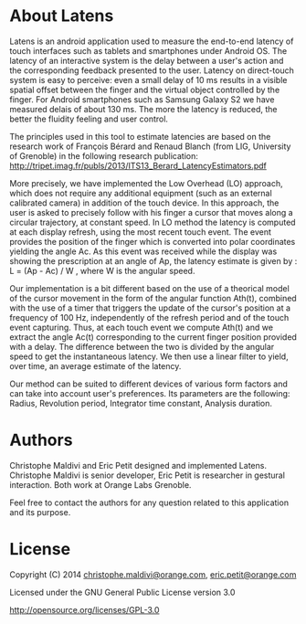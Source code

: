 About Latens
======

Latens is an android application used to measure the end-to-end latency of touch interfaces such as tablets and smartphones under Android OS. The latency of an interactive system is the delay between a user's action and the corresponding feedback presented to the user. Latency on direct-touch system is easy to perceive: even a small delay of 10 ms results in a visible spatial offset between the finger and the virtual object controlled by the finger. For Android smartphones such as Samsung Galaxy S2 we have measured delais of about 130 ms. The more the latency is reduced, the better the fluidity feeling and user control.

The principles used in this tool to estimate latencies are based on the research work of François Bérard and Renaud Blanch (from LIG, University of Grenoble) in the following research publication: http://tripet.imag.fr/publs/2013/ITS13_Berard_LatencyEstimators.pdf

More precisely, we have implemented the Low Overhead (LO) approach, which does not require any additional equipment (such as an external calibrated camera) in addition of the touch device. In this approach, the user is asked to precisely follow with his finger a cursor that moves along a circular trajectory, at constant speed. In LO method the latency is computed at each display refresh, using the most recent touch event. The event provides the position of the finger which is converted into polar coordinates yielding the angle Ac. As this event was received while the display was showing the prescription at an angle of Ap, the latency estimate is given by : L = (Ap - Ac) / W
, where W is the angular speed. 

Our implementation is a bit different based on the use of a theorical model of the cursor movement in the form of the angular function Ath(t), combined with the use of a timer that triggers the update of the cursor's position at a frequency of 100 Hz, independently of the refresh period and of the touch event capturing. Thus, at each touch event we compute Ath(t) and we extract the angle Ac(t) corresponding to the current finger position provided with a delay. The difference between the two is divided by the angular speed to get the instantaneous latency. We then use a linear filter to yield, over time, an average estimate of the latency.

Our method can be suited to different devices of various form factors and can take into account user's preferences. Its parameters are the following: Radius, Revolution period, Integrator time constant, Analysis duration.


Authors
=======

Christophe Maldivi and Eric Petit designed and implemented Latens. Christophe Maldivi is senior developer, Eric Petit is researcher in gestural interaction. Both work at Orange Labs Grenoble.


Feel free to contact the authors for any question related to this application and its purpose.

License
=======
Copyright (C) 2014 christophe.maldivi@orange.com, eric.petit@orange.com

Licensed under the GNU General Public License version 3.0

http://opensource.org/licenses/GPL-3.0


